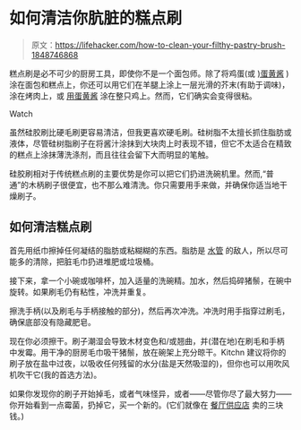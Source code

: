 # 如何清洁你肮脏的糕点刷

> 原文：<https://lifehacker.com/how-to-clean-your-filthy-pastry-brush-1848746868>

糕点刷是必不可少的厨房工具，即使你不是一个面包师。除了将鸡蛋(或 [)蛋黄酱](https://lifehacker.com/mayonnaise-makes-an-excellent-egg-wash-1847761824) )涂在面包和糕点上，你还可以用它们在羊腿上涂上一层光滑的芥末(有助于调味)，涂在烤肉上，或 [用蛋黄酱](https://lifehacker.com/brush-your-chicken-with-mayo-before-roasting-it-1843608730) 涂在整只鸡上。然而，它们确实会变得很粘。

Watch

虽然硅胶刷比硬毛刷更容易清洁，但我更喜欢硬毛刷。硅树脂不太擅长抓住脂肪或液体，尽管硅树脂刷子在将酱汁涂抹到大块肉上时表现不错，但它不太适合在精致的糕点上涂抹薄洗涤剂，而且往往会留下大而明显的笔触。

硅胶刷相对于传统糕点刷的主要优势是你可以把它们扔进洗碗机里。然而,“普通”的木柄刷子很便宜，也不那么难清洗。你只需要用手来做，并确保你适当地干燥刷子。

## 如何清洁糕点刷

首先用纸巾擦掉任何凝结的脂肪或粘糊糊的东西。脂肪是 [水管](https://lifehacker.com/how-to-properly-dispose-of-grease-and-oil-1570863303) 的敌人，所以尽可能多的清除，把脏毛巾扔进堆肥或垃圾桶。

接下来，拿一个小碗或咖啡杯，加入适量的洗碗精。加水，然后捣碎猪鬃，在碗中旋转。如果刷毛仍有粘性，冲洗并重复。

擦洗手柄(以及刷毛与手柄接触的部分)，然后再次冲洗。冲洗时用手指穿过刷毛，确保底部没有隐藏肥皂。

现在你必须擦干。刷子潮湿会导致木材变色和/或翘曲，并(潜在地)在刷毛和手柄中发霉。用干净的厨房毛巾吸干猪鬃，放在碗架上充分晾干。Kitchn 建议将你的刷子放在盐中过夜，以吸收任何残留的水分(盐是天然吸湿的)，但你也可以用吹风机吹干它(我的首选方法)。

如果你发现你的刷子开始掉毛，或者气味怪异，或者——尽管你尽了最大努力——你开始看到一点霉菌，扔掉它，买一个新的。(它们就像在 [餐厅供应店](https://lifehacker.com/why-you-should-just-buy-your-cookware-at-the-restaurant-1847194341) 卖的三块钱。)